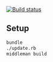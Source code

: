 [![Build status](https://ci.appveyor.com/api/projects/status/otamhaq5pj75ektk/branch/master?svg=true)](https://ci.appveyor.com/project/cfillion/reapack-com/branch/master)

## Setup

```sh
bundle
./update.rb
middleman build
```
